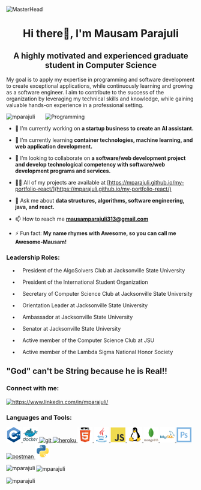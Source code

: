 ![MasterHead](https://chkskills.com/wp-content/uploads/2020/04/PNC-Animated-Banners.gif)
<h1 align="center">Hi there👋, I'm Mausam Parajuli</h1>
<h2 align="center">A highly motivated and experienced graduate student in Computer Science</h2>
<p>My goal is to apply my expertise in programming and software development to create exceptional applications, while continuously learning and growing as a software engineer. I aim to contribute to the success of the organization by leveraging my technical skills and knowledge, while gaining valuable hands-on experience in a professional setting.</p>

<img align="right" alt="Programming" width="400" src="https://media.tenor.com/NOYF3f82b_gAAAAC/programmer.gif">

<p align="left"> <img src="https://komarev.com/ghpvc/?username=mparajuli&label=Profile%20views&color=0e75b6&style=flat" alt="mparajuli" /> </p>

- 🔭 I’m currently working on **a startup business to create an AI assistant.**

- 🌱 I’m currently learning **container technologies, machine learning, and web application development.**

- 👯 I’m looking to collaborate on **a software/web development project and develop technological competency with software/web development programs and services.**

- 👨‍💻 All of my projects are available at [https://mparajuli.github.io/my-portfolio-react/](https://mparajuli.github.io/my-portfolio-react/)

- 💬 Ask me about **data structures, algorithms, software engineering, java, and react.**

- 📫 How to reach me **mausamparajuli313@gmail.com**

- ⚡ Fun fact: **My name rhymes with Awesome, so you can call me Awesome-Mausam!**

<h3>Leadership Roles:</h3>
<p>&nbsp&nbsp&nbsp&nbsp&bull;&nbsp&nbsp&nbsp&nbsp&nbspPresident of the AlgoSolvers Club at Jacksonville State University</p>
<p>&nbsp&nbsp&nbsp&nbsp&bull;&nbsp&nbsp&nbsp&nbsp&nbspPresident of the International Student Organization</p>
<p>&nbsp&nbsp&nbsp&nbsp&bull;&nbsp&nbsp&nbsp&nbsp&nbspSecretary of Computer Science Club at Jacksonville State University</p>
<p>&nbsp&nbsp&nbsp&nbsp&bull;&nbsp&nbsp&nbsp&nbsp&nbspOrientation Leader at Jacksonville State University</p>
<p>&nbsp&nbsp&nbsp&nbsp&bull;&nbsp&nbsp&nbsp&nbsp&nbspAmbassador at Jacksonville State University</p>
<p>&nbsp&nbsp&nbsp&nbsp&bull;&nbsp&nbsp&nbsp&nbsp&nbspSenator at Jacksonville State University</p>
<p>&nbsp&nbsp&nbsp&nbsp&bull;&nbsp&nbsp&nbsp&nbsp&nbspActive member of the Computer Science Club at JSU</p>
<p>&nbsp&nbsp&nbsp&nbsp&bull;&nbsp&nbsp&nbsp&nbsp&nbspActive member of the Lambda Sigma National Honor Society</p>
 
 <h2>"God" can't be String because he is Real!!</h2>

<h3 align="left">Connect with me:</h3>
<p align="left">
<a href="https://linkedin.com/in/https://www.linkedin.com/in/mparajuli/" target="blank"><img align="center" src="https://raw.githubusercontent.com/rahuldkjain/github-profile-readme-generator/master/src/images/icons/Social/linked-in-alt.svg" alt="https://www.linkedin.com/in/mparajuli/" height="30" width="40" /></a>
</p>

<h3 align="left">Languages and Tools:</h3>
<p align="left"> <a href="https://www.w3schools.com/cpp/" target="_blank" rel="noreferrer"> <img src="https://raw.githubusercontent.com/devicons/devicon/master/icons/cplusplus/cplusplus-original.svg" alt="cplusplus" width="40" height="40"/> </a> <a href="https://www.docker.com/" target="_blank" rel="noreferrer"> <img src="https://raw.githubusercontent.com/devicons/devicon/master/icons/docker/docker-original-wordmark.svg" alt="docker" width="40" height="40"/> </a> <a href="https://git-scm.com/" target="_blank" rel="noreferrer"> <img src="https://www.vectorlogo.zone/logos/git-scm/git-scm-icon.svg" alt="git" width="40" height="40"/> </a> <a href="https://heroku.com" target="_blank" rel="noreferrer"> <img src="https://www.vectorlogo.zone/logos/heroku/heroku-icon.svg" alt="heroku" width="40" height="40"/> </a> <a href="https://www.w3.org/html/" target="_blank" rel="noreferrer"> <img src="https://raw.githubusercontent.com/devicons/devicon/master/icons/html5/html5-original-wordmark.svg" alt="html5" width="40" height="40"/> </a> <a href="https://www.java.com" target="_blank" rel="noreferrer"> <img src="https://raw.githubusercontent.com/devicons/devicon/master/icons/java/java-original.svg" alt="java" width="40" height="40"/> </a> <a href="https://developer.mozilla.org/en-US/docs/Web/JavaScript" target="_blank" rel="noreferrer"> <img src="https://raw.githubusercontent.com/devicons/devicon/master/icons/javascript/javascript-original.svg" alt="javascript" width="40" height="40"/> </a> <a href="https://www.linux.org/" target="_blank" rel="noreferrer"> <img src="https://raw.githubusercontent.com/devicons/devicon/master/icons/linux/linux-original.svg" alt="linux" width="40" height="40"/> </a> <a href="https://www.mongodb.com/" target="_blank" rel="noreferrer"> <img src="https://raw.githubusercontent.com/devicons/devicon/master/icons/mongodb/mongodb-original-wordmark.svg" alt="mongodb" width="40" height="40"/> </a> <a href="https://www.mysql.com/" target="_blank" rel="noreferrer"> <img src="https://raw.githubusercontent.com/devicons/devicon/master/icons/mysql/mysql-original-wordmark.svg" alt="mysql" width="40" height="40"/> </a> <a href="https://www.photoshop.com/en" target="_blank" rel="noreferrer"> <img src="https://raw.githubusercontent.com/devicons/devicon/master/icons/photoshop/photoshop-line.svg" alt="photoshop" width="40" height="40"/> </a> <a href="https://postman.com" target="_blank" rel="noreferrer"> <img src="https://www.vectorlogo.zone/logos/getpostman/getpostman-icon.svg" alt="postman" width="40" height="40"/> </a> <a href="https://www.python.org" target="_blank" rel="noreferrer"> <img src="https://raw.githubusercontent.com/devicons/devicon/master/icons/python/python-original.svg" alt="python" width="40" height="40"/> </a> </p>

<p><img align="left" src="https://github-readme-stats.vercel.app/api/top-langs?username=mparajuli&show_icons=true&locale=en&layout=compact" alt="mparajuli" /></p>

<p>&nbsp;<img align="center" src="https://github-readme-stats.vercel.app/api?username=mparajuli&show_icons=true&locale=en" alt="mparajuli" /></p>

<p><img align="center" src="https://github-readme-streak-stats.herokuapp.com/?user=mparajuli&" alt="mparajuli" /></p>
